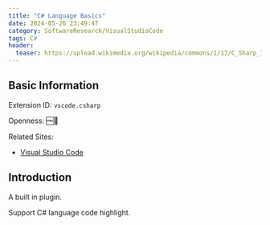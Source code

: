 ```yaml
---
title: "C# Language Basics"
date: 2024-05-26 23:49:47
category: SoftwareResearch/VisualStudioCode
tags: C#
header:
  teaser: https://upload.wikimedia.org/wikipedia/commons/1/17/C_Sharp_Icon.png
---
```


## Basic Information

Extension ID: `vscode.csharp`

Openness: 🆓📖

Related Sites:

* [Visual Studio Code](https://code.visualstudio.com/)

## Introduction

A built in plugin.

Support C# language code highlight.
